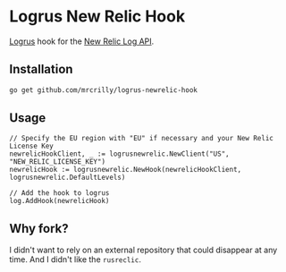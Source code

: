 # Logrus New Relic Hook

[Logrus](https://github.com/sirupsen/logrus) hook for the [New Relic Log API](https://docs.newrelic.com/docs/logs/log-management/log-api/introduction-log-api/).

## Installation

```bash
go get github.com/mrcrilly/logrus-newrelic-hook
```

## Usage

```golang
// Specify the EU region with "EU" if necessary and your New Relic License Key
newrelicHookClient, _ := logrusnewrelic.NewClient("US", "NEW_RELIC_LICENSE_KEY")
newrelicHook := logrusnewrelic.NewHook(newrelicHookClient, logrusnewrelic.DefaultLevels)

// Add the hook to logrus
log.AddHook(newrelicHook)
```

## Why fork?

I didn't want to rely on an external repository that could disappear at any time. And I didn't like the `rusreclic`.
